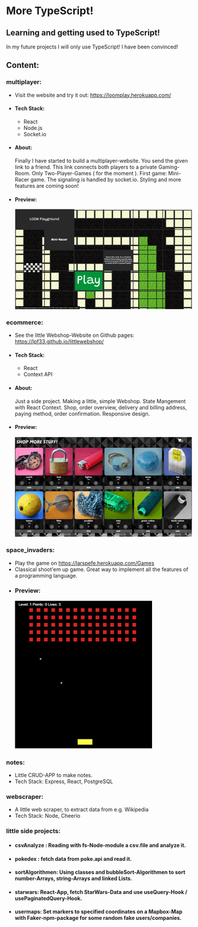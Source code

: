 # More TypeScript!

## Learning and getting used to TypeScript!

In my future projects I will only use TypeScript! I have been convinced!

## Content:

### multiplayer:

-   Visit the website and try it out: https://loomplay.herokuapp.com/
-   #### Tech Stack:
    -   React
    -   Node.js
    -   Socket.io
-   #### About:
    Finally I have started to build a multiplayer-website. You send the given link to a friend. This link
    connects both players to a private Gaming-Room. Only Two-Player-Games ( for the moment ).
    First game: Mini-Racer game. The signaling is handled by socket.io.
    Styling and more features are coming soon!
-   #### Preview:
    ![](multiplayer.gif)

### ecommerce:

-   See the little Webshop-Website on Github pages: https://lpf33.github.io/littlewebshop/
-   #### Tech Stack:
    -   React
    -   Context API
-   #### About:
    Just a side project. Making a little, simple Webshop. State Mangement with React Context.
    Shop, order overview, delivery and billing address, paying method, order confirmation.
    Responsive design.
-   #### Preview:
    ![](webshop.gif)

### space_invaders:

-   Play the game on https://larspefe.herokuapp.com/Games
-   Classical shoot'em up game. Great way to implement all the features of a programming language.
-   ### Preview:
    ![](SpaceInvaders.PNG)

### notes:

-   Little CRUD-APP to make notes.
-   Tech Stack: Express, React, PostgreSQL

### webscraper:

-   A little web scraper, to extract data from e.g. Wikipedia
-   Tech Stack: Node, Cheerio

### little side projects:

-   #### csvAnalyze : Reading with fs-Node-module a csv.file and analyze it.
-   #### pokedex : fetch data from poke.api and read it.
-   #### sortAlgorithmen: Using classes and bubbleSort-Algorithmen to sort number-Arrays, string-Arrays and linked Lists.
-   #### starwars: React-App, fetch StarWars-Data and use useQuery-Hook / usePaginatedQuery-Hook.
-   #### usermaps: Set markers to specified coordinates on a Mapbox-Map with Faker-npm-package for some random fake users/companies.
